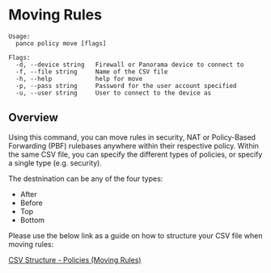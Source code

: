 # Moving Rules

```
Usage:
  panco policy move [flags]

Flags:
  -d, --device string   Firewall or Panorama device to connect to
  -f, --file string     Name of the CSV file
  -h, --help            help for move
  -p, --pass string     Password for the user account specified
  -u, --user string     User to connect to the device as
```

## Overview

Using this command, you can move rules in security, NAT or Policy-Based Forwarding (PBF) rulebases anywhere within their
respective policy. Within the same CSV file, you can specify the different types of policies, or specify a single type (e.g. security).

The destnination can be any of the four types:

* After
* Before
* Top
* Bottom

Please use the below link as a guide on how to structure your CSV file when moving rules:

[CSV Structure - Policies (Moving Rules)](https://panco.dev/csvPolicy.html#moving-rules)